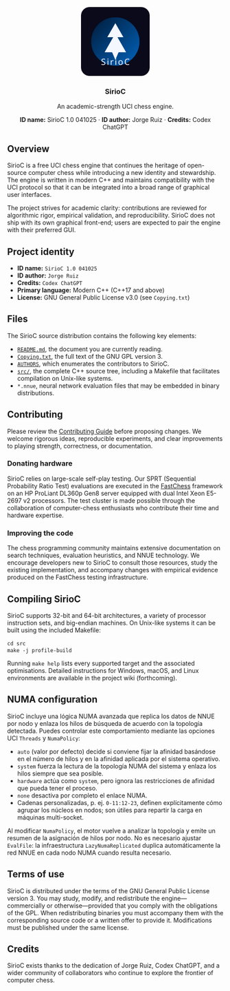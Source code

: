 <div align="center">

  <img src="assets/sirioc-logo.svg" alt="SirioC logo" width="160" />

  <h3>SirioC</h3>

  <p>An academic-strength UCI chess engine.</p>
  <p><strong>ID name:</strong> SirioC 1.0 041025 · <strong>ID author:</strong> Jorge Ruiz · <strong>Credits:</strong> Codex ChatGPT</p>

</div>

## Overview

SirioC is a free UCI chess engine that continues the heritage of open-source
computer chess while introducing a new identity and stewardship. The engine is
written in modern C++ and maintains compatibility with the UCI protocol so that
it can be integrated into a broad range of graphical user interfaces.

The project strives for academic clarity: contributions are reviewed for
algorithmic rigor, empirical validation, and reproducibility. SirioC does not
ship with its own graphical front-end; users are expected to pair the engine
with their preferred GUI.

## Project identity

- **ID name:** `SirioC 1.0 041025`
- **ID author:** `Jorge Ruiz`
- **Credits:** `Codex ChatGPT`
- **Primary language:** Modern C++ (C++17 and above)
- **License:** GNU General Public License v3.0 (see `Copying.txt`)

## Files

The SirioC source distribution contains the following key elements:

- [`README.md`](README.md), the document you are currently reading.
- [`Copying.txt`](Copying.txt), the full text of the GNU GPL version 3.
- [`AUTHORS`](AUTHORS), which enumerates the contributors to SirioC.
- [`src/`](src), the complete C++ source tree, including a Makefile that
  facilitates compilation on Unix-like systems.
- `*.nnue`, neural network evaluation files that may be embedded in binary
  distributions.

## Contributing

Please review the [Contributing Guide](CONTRIBUTING.md) before proposing
changes. We welcome rigorous ideas, reproducible experiments, and clear
improvements to playing strength, correctness, or documentation.

### Donating hardware

SirioC relies on large-scale self-play testing. Our SPRT (Sequential Probability
Ratio Test) evaluations are executed in the [FastChess](https://github.com/fastchess/fastchess)
framework on an HP ProLiant DL360p Gen8 server equipped with dual Intel Xeon
E5-2697 v2 processors. The test cluster is made possible through the
collaboration of computer-chess enthusiasts who contribute their time and
hardware expertise.

### Improving the code

The chess programming community maintains extensive documentation on search
techniques, evaluation heuristics, and NNUE technology. We encourage developers
new to SirioC to consult those resources, study the existing implementation, and
accompany changes with empirical evidence produced on the FastChess testing
infrastructure.

## Compiling SirioC

SirioC supports 32-bit and 64-bit architectures, a variety of processor
instruction sets, and big-endian machines. On Unix-like systems it can be built
using the included Makefile:

```
cd src
make -j profile-build
```

Running `make help` lists every supported target and the associated
optimisations. Detailed instructions for Windows, macOS, and Linux environments
are available in the project wiki (forthcoming).

## NUMA configuration

SirioC incluye una lógica NUMA avanzada que replica los datos de NNUE por nodo y
enlaza los hilos de búsqueda de acuerdo con la topología detectada. Puedes
controlar este comportamiento mediante las opciones UCI `Threads` y `NumaPolicy`:

- `auto` (valor por defecto) decide si conviene fijar la afinidad basándose en el
  número de hilos y en la afinidad aplicada por el sistema operativo.
- `system` fuerza la lectura de la topología NUMA del sistema y enlaza los hilos
  siempre que sea posible.
- `hardware` actúa como `system`, pero ignora las restricciones de afinidad que
  pueda tener el proceso.
- `none` desactiva por completo el enlace NUMA.
- Cadenas personalizadas, p. ej. `0-11:12-23`, definen explícitamente cómo
  agrupar los núcleos en nodos; son útiles para repartir la carga en máquinas
  multi-socket.

Al modificar `NumaPolicy`, el motor vuelve a analizar la topología y emite un
resumen de la asignación de hilos por nodo. No es necesario ajustar `EvalFile`:
la infraestructura `LazyNumaReplicated` duplica automáticamente la red NNUE en
cada nodo NUMA cuando resulta necesario.

## Terms of use

SirioC is distributed under the terms of the GNU General Public License version
3. You may study, modify, and redistribute the engine—commercially or
otherwise—provided that you comply with the obligations of the GPL. When
redistributing binaries you must accompany them with the corresponding source
code or a written offer to provide it. Modifications must be published under the
same license.

## Credits

SirioC exists thanks to the dedication of Jorge Ruiz, Codex ChatGPT, and a wider
community of collaborators who continue to explore the frontier of computer
chess.

